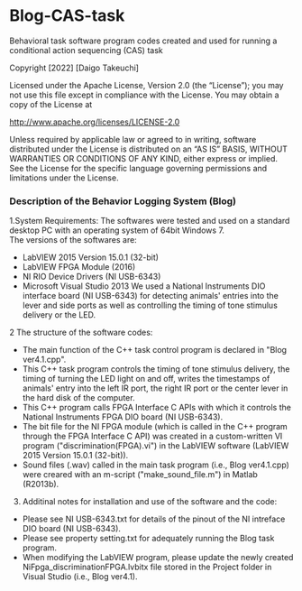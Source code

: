 # Blog-CAS-task
Behavioral task software program codes created and used for running a conditional action sequencing (CAS) task

Copyright [2022] [Daigo Takeuchi]

Licensed under the Apache License, Version 2.0 (the “License”);
you may not use this file except in compliance with the License.
You may obtain a copy of the License at

http://www.apache.org/licenses/LICENSE-2.0

Unless required by applicable law or agreed to in writing, software
distributed under the License is distributed on an “AS IS” BASIS,
WITHOUT WARRANTIES OR CONDITIONS OF ANY KIND, either express or implied.
See the License for the specific language governing permissions and
limitations under the License.

### Description of the Behavior Logging System (Blog) ###

1.System Requirements:
The softwares were tested and used on a standard desktop PC with an operating system of 64bit Windows 7.   
The versions of the softwares are:
- LabVIEW 2015 Version 15.0.1 (32-bit)
- LabVIEW FPGA Module (2016)
- NI RIO Device Drivers (NI USB-6343)
- Microsoft Visual Studio 2013
We used a National Instruments DIO interface board (NI USB-6343) for detecting animals' entries into the lever and side ports as well as controlling the timing of tone stimulus delivery or the LED. 
 
2 The structure of the software codes: 
- The main function of the C++ task control program is declared in "Blog ver4.1.cpp". 
- This C++ task program controls the timing of tone stimulus delivery, the timing of turning the LED light on and off, writes the timestamps of animals' entry into the left IR port, the right IR port or the center lever in the hard disk of the computer. 
- This C++ program calls FPGA Interface C APIs with which it controls the National Instruments FPGA DIO board (NI USB-6343).
- The bit file for the NI FPGA module (which is called in the C++ program through the FPGA Interface C API) was created in a custom-written VI program ("discrimination(FPGA).vi") in the LabVIEW software (LabVIEW 2015 Version 15.0.1 (32-bit)). 
- Sound files (.wav) called in the main task program (i.e., Blog ver4.1.cpp) were creared with an m-script ("make_sound_file.m") in Matlab (R2013b).

3. Additinal notes for installation and use of the software and the code:
- Please see NI USB-6343.txt for details of the pinout of the NI intreface DIO board (NI USB-6343).
- Please see property setting.txt for adequately running the Blog task program.
- When modifying the LabVIEW program, please update the newly created NiFpga_discriminationFPGA.lvbitx file stored in the Project folder in Visual Studio (i.e., Blog ver4.1).
